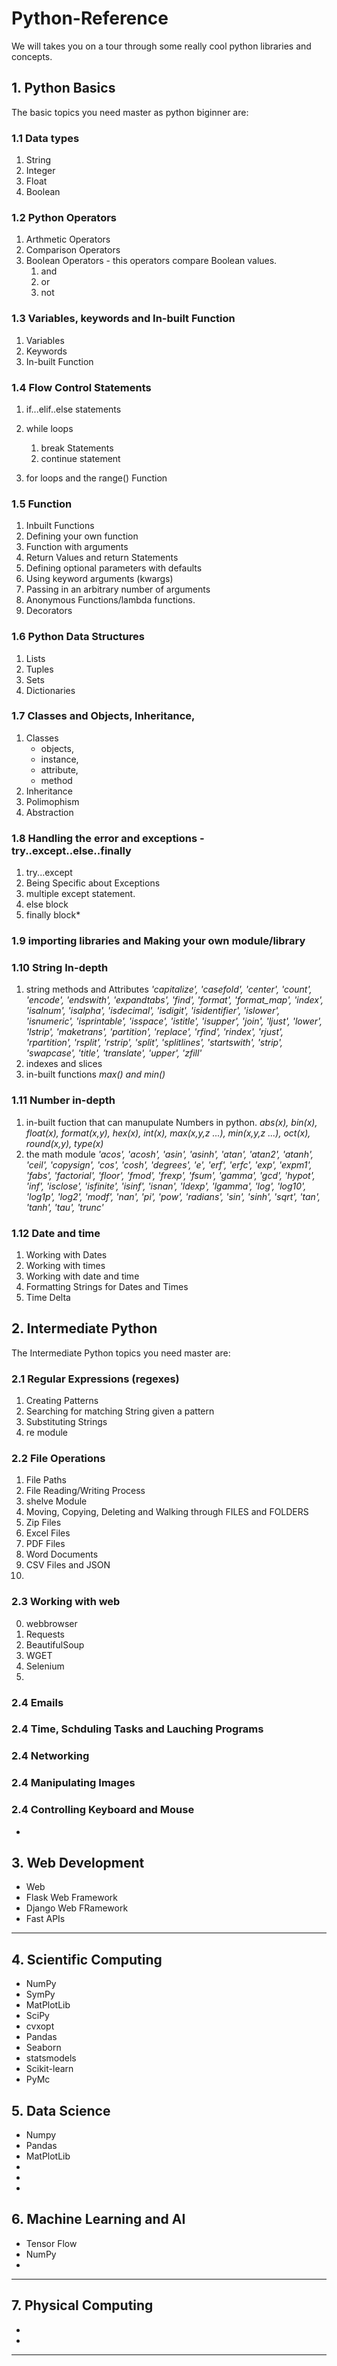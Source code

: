 # Python-Reference
We will takes you on a tour through some really cool python libraries and concepts.

## 1. Python Basics 
The basic topics you need master as python biginner are:

### 1.1 Data types 
1. String
2. Integer
3. Float 
4. Boolean 

### 1.2 Python Operators 
1. Arthmetic Operators
2. Comparison Operators 
3. Boolean Operators - this operators compare Boolean values.
    1. and 
    2. or 
    3. not 

### 1.3 Variables, keywords and In-built Function
1. Variables 
2. Keywords 
3. In-built Function

### 1.4 Flow Control Statements 
1. if...elif..else statements 
2. while loops
    1. break Statements 
    2. continue statement

3. for loops and the range() Function

### 1.5 Function
1. Inbuilt Functions 
2. Defining your own function 
3. Function with arguments 
4. Return Values and return Statements
5. Defining optional parameters with defaults
6. Using keyword arguments (kwargs)
7. Passing in an arbitrary number of arguments
8. Anonymous Functions/lambda functions. 
9. Decorators

### 1.6 Python Data Structures
1. Lists
2. Tuples
3. Sets
4. Dictionaries

### 1.7 Classes and Objects, Inheritance, 
1. Classes
    - objects, 
    - instance, 
    - attribute, 
    - method
2. Inheritance
3. Polimophism
4. Abstraction

### 1.8 Handling the error and exceptions - try..except..else..finally
1. try...except
2. Being Specific about Exceptions
3. multiple except statement.
4. else block
5. finally block*


### 1.9 importing libraries and Making your own module/library

### 1.10 String In-depth
1. string methods and Attributes 
    *'capitalize', 'casefold', 'center', 'count', 'encode', 'endswith', 'expandtabs', 'find', 'format', 'format_map', 'index', 'isalnum', 'isalpha', 'isdecimal', 'isdigit', 'isidentifier', 'islower', 'isnumeric', 'isprintable', 'isspace', 'istitle', 'isupper', 'join', 'ljust', 'lower', 'lstrip', 'maketrans', 'partition', 'replace', 'rfind', 'rindex', 'rjust', 'rpartition', 'rsplit', 'rstrip', 'split', 'splitlines', 'startswith', 'strip', 'swapcase', 'title', 'translate', 'upper', 'zfill'*
2. indexes and slices 
3. in-built functions
    *max() and min()*

### 1.11 Number in-depth
1. in-built fuction that can manupulate Numbers in python.
    *abs(x), bin(x), float(x), format(x,y), hex(x), int(x), max(x,y,z ...), min(x,y,z ...), oct(x), round(x,y), type(x)* 
2. the math module
    *'acos', 'acosh', 'asin', 'asinh', 'atan', 'atan2', 'atanh', 'ceil', 'copysign', 'cos', 'cosh', 'degrees', 'e', 'erf', 'erfc', 'exp', 'expm1', 'fabs', 'factorial', 'floor', 'fmod', 'frexp', 'fsum', 'gamma', 'gcd', 'hypot', 'inf', 'isclose', 'isfinite', 'isinf', 'isnan', 'ldexp', 'lgamma', 'log', 'log10', 'log1p', 'log2', 'modf', 'nan', 'pi', 'pow', 'radians', 'sin', 'sinh', 'sqrt', 'tan', 'tanh', 'tau', 'trunc'*


### 1.12 Date and time
1. Working with Dates
2. Working with times
3. Working with date and time
4. Formatting Strings for Dates and Times
5. Time Delta


## 2. Intermediate Python 
The Intermediate Python topics you need master are:

### 2.1 Regular Expressions (regexes)
1. Creating Patterns
2. Searching for matching String given a pattern
3. Substituting Strings
4. re module

### 2.2 File Operations
1. File Paths
2. File Reading/Writing Process
3. shelve Module
4. Moving, Copying, Deleting and Walking through FILES and FOLDERS
5. Zip Files
6. Excel Files
7. PDF Files
8. Word Documents
9. CSV Files and JSON
10. 

### 2.3 Working with web
0. webbrowser
1. Requests
2. BeautifulSoup
3. WGET
4. Selenium
5. 

### 2.4 Emails

### 2.4 Time, Schduling Tasks and Lauching Programs

### 2.4 Networking

### 2.4 Manipulating Images

### 2.4 Controlling Keyboard and Mouse
*

## 3. Web Development
* Web
* Flask Web Framework
* Django Web FRamework
* Fast APIs
***

## 4. Scientific Computing
* NumPy
* SymPy
* MatPlotLib
* SciPy
* cvxopt
* Pandas
* Seaborn
* statsmodels
* Scikit-learn
* PyMc

## 5. Data Science
* Numpy
* Pandas
* MatPlotLib
* 
*
*

## 6. Machine Learning and AI
* Tensor Flow
* NumPy
* 
***

## 7. Physical Computing
* 
* 
****


